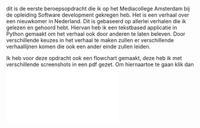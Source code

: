dit is de eerste beroepsopdracht die ik op het Mediacollege Amsterdam bij de opleiding Software development gekregen heb. Het is een verhaal over een nieuwkomer in Nederland. Dit is gebaseerd op allerlei verhalen die ik gelezen en gehoord hebt. Hiervan heb ik een tekstbased applicatie in Python gemaakt om het verhaal ook door anderen te laten beleven. Door verschillende keuzes in het verhaal te maken zullen er verschillende verhaallijnen komen die ook een ander einde zullen leiden. 

Ik heb voor deze opdracht ook een flowchart gemaakt, deze heb ik met verschillende screenshots in een pdf gezet. Om hiernaartoe te gaan klik dan ![hier](Flowchart.pdf)
